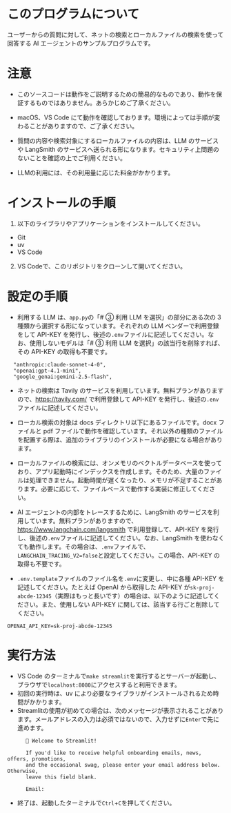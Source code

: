 # このプログラムについて

ユーザーからの質問に対して、ネットの検索とローカルファイルの検索を使って回答する AI エージェントのサンプルプログラムです。

# 注意

- このソースコードは動作をご説明するための簡易的なものであり、動作を保証するものではありません。あらかじめご了承ください。

- macOS、VS Code にて動作を確認しております。環境によっては手順が変わることがありますので、ご了承ください。

- 質問の内容や検索対象にするローカルファイルの内容は、LLM のサービスや LangSmith のサービスへ送られる形になります。セキュリティ上問題のないことを確認の上でご利用ください。

- LLMの利用には、その利用量に応じた料金がかかります。

# インストールの手順

1. 以下のライブラリやアプリケーションをインストールしてください。

- Git
- uv
- VS Code

2. VS Codeで、このリポジトリをクローンして開いてください。

# 設定の手順

- 利用する LLM は、`app.py`の「# ③ 利用 LLM を選択」の部分にある次の 3 種類から選択する形になっています。それぞれの LLM ベンダーで利用登録をして API-KEY を発行し、後述の`.env`ファイルに記述してください。なお、使用しないモデルは「# ③ 利用 LLM を選択」の該当行を削除すれば、その API-KEY の取得も不要です。

```
  "anthropic:claude-sonnet-4-0",
  "openai:gpt-4.1-mini",
  "google_genai:gemini-2.5-flash",
```

- ネットの検索は Tavily のサービスを利用しています。無料プランがありますので、https://tavily.com/ で利用登録して API-KEY を発行し、後述の`.env`ファイルに記述してください。

- ローカル検索の対象は docs ディレクトリ以下にあるファイルです。docx ファイルと pdf ファイルで動作を確認しています。それ以外の種類のファイルを配置する際は、追加のライブラリのインストールが必要になる場合があります。

- ローカルファイルの検索には、オンメモリのベクトルデータベースを使っており、アプリ起動時にインデックスを作成します。そのため、大量のファイルは処理できません。起動時間が遅くなったり、メモリが不足することがあります。必要に応じて、ファイルベースで動作する実装に修正してください。

- AI エージェントの内部をトレースするために、LangSmith のサービスを利用しています。無料プランがありますので、https://www.langchain.com/langsmith で利用登録して、API-KEY を発行し、後述の`.env`ファイルに記述してください。なお、LangSmith を使わなくても動作します。その場合は、`.env`ファイルで、`LANGCHAIN_TRACING_V2=false`と設定してください。この場合、API-KEY の取得も不要です。

- `.env.template`ファイルのファイル名を`.env`に変更し、中に各種 API-KEY を記述してください。たとえば OpenAI から取得した API-KEY が`sk-proj-abcde-12345`（実際はもっと長いです）の場合は、以下のように記述してください。また、使用しない API-KEY に関しては、該当する行ごと削除してください。

```
OPENAI_API_KEY=sk-proj-abcde-12345
```

# 実行方法

- VS Code のターミナルで`make streamlit`を実行するとサーバーが起動し、ブラウザで`localhost:8080`にアクセスすると利用できます。
- 初回の実行時は、uv により必要なライブラリがインストールされるため時間がかかります。
- Streamlitの使用が初めての場合は、次のメッセージが表示されることがあります。メールアドレスの入力は必須ではないので、入力せずに`Enter`で先に進めます。
```
      👋 Welcome to Streamlit!

      If you'd like to receive helpful onboarding emails, news, offers, promotions,
      and the occasional swag, please enter your email address below. Otherwise,
      leave this field blank.

      Email:  
```
- 終了は、起動したターミナルで`Ctrl`+`C`を押してください。
